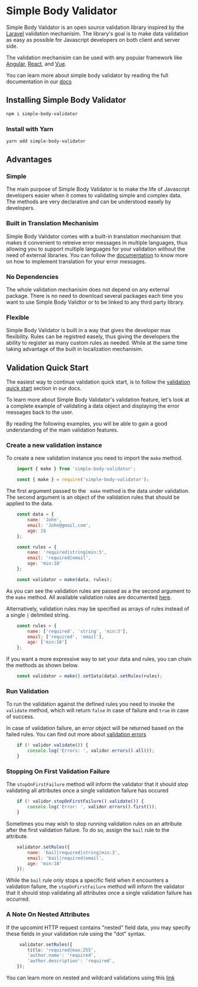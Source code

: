 # Simple Body Validator
Simple Body Validator is an open source validation library inspired by the [Laravel](https://laravel.com/docs/validation) validation mechanisim. The library's goal is to make data validation as easy as possible for Javascript developers on both client and server side.

The validation mechanisim can be used with any popular framework like [Angular](https://angular.io/), [React](https://reactjs.org/), and [Vue](https://vuejs.org/).

You can learn more about simple body validator by reading the full documentation in our [docs](https://simple-body-validator.vercel.app)

## Installing Simple Body Validator

```bash
npm i simple-body-validator
```

### Install with Yarn

```bash
yarn add simple-body-validator
```

## Advantages

### Simple 

The main purpose of Simple Body Validator is to make the life of Javascript developers easier when it comes to validating simple and complex data. The methods are very declarative and can be understood easely by developers.

### Built in Translation Mechanisim

Simple Body Validator comes with a built-in translation mechanisim that makes it convenient to retreive error messages in multiple languages, thus allowing you to support multiple languages for your validation without the need of external libraries. You can follow the [documentation](https://simple-body-validator.vercel.app/error-messages/translating-error-messages) to know more on how to implement translation for your error messages.

### No Dependencies 

The whole validation mechanisim does not depend on any external package. There is no need to download several packages each time you want to use Simple Body Validtor or to be linked to any third party library.

### Flexible

Simple Body Validator is built in a way that gives the developer max flexibility. Rules can be registred easely, thus giving the developers the ability to register as many custom rules as needed. While at the same time taking advantage of the built in localization mechanisim.


## Validation Quick Start

The easiest way to continue validation quick start, is to follow the [validation quick start](https://simple-body-validator.vercel.app/validation-quickstart) section in our docs.

To learn more about Simple Body Validator's validation feature, let's look at a complete example of validating a data object and displaying the error messages back to the user.

By reading the following examples, you will be able to gain a good understanding of the main validation features.

### Create a new validation instance

To create a new validation instance you need to import the <code>make</code> method.


```js
    import { make } from 'simple-body-validator';
```

```js
    const { make } = require('simple-body-validator');
```

The first argument passed to the <code> make</code> method is the data under validation. The second argument is an object of the validation rules that should be applied to the data.

```js
    const data = {
        name: 'John',
        email: 'John@gmail.com',
        age: 28
    };

    const rules = {
        name: 'required|string|min:3',
        email: 'required|email',
        age: 'min:18'
    };

    const validator = make(data, rules);
```

As you can see the validation rules are passed as a the second argument to the <code>make</code> method. All available validation rules are documented [here](/available-validation-rules).

Alternatively, validation rules may be specified as arrays of rules instead of a single <code>|</code> delimited string.

```js
    const rules = {
        name: ['required', 'string', 'min:3'],
        email: ['required', 'email'],
        age: ['min:18']
    };
```

If you want a more expressive way to set your data and rules, you can chain the methods as shown below.

```js
    const validator = make().setSata(data).setRules(rules);
```


### Run Validation

To run the validation against the defined rules you need to invoke the <code>validate</code> method, which will return <code>false</code> in case of failure and <code>true</code> in case of success.

In case of validation failure, an error object will be returned based on the failed rules. You can find out more about [validation errors](https://simple-body-validator.vercel.app/error-messages/working-with-error-messages)

```js
    if (! validor.validate()) {
        console.log('Errors: ', validor.errors().all());
    }
```

### Stopping On First Validation Failure

The <code>stopOnFirstFailure</code> method will inform the validator that it should stop validating all attributes once a single validation failure has occured


```js
    if (! validor.stopOnFirstFailure().validate()) {
        console.log('Error: ', validor.errors().first());
    }
```

Sometimes you may wish to stop running validation rules on an attribute after the first validation failure. To do so, assign the <code>bail</code> rule to the attribute.

```js
    validator.setRules({
        name: 'bail|required|string|min:3',
        email: 'bail|required|email',
        age: 'min:18'
    });
```

While the <code>bail</code> rule only stops a specific field when it encounters a validation failure, the <code>stopOnFirstFailure</code> method will inform the validator that it should stop validating all attributes once a single validation failure has occurred.

### A Note On Nested Attributes

If the upcomint HTTP request contains "nested" field data, you may specify these fields in your validation rule using the "dot" syntax.

```js
     validator.setRules({
        title: 'required|max:255',
        'author.name': 'required',
        'author.description': 'required',
    });
```

You can learn more on nested and wildcard validations using this [link](https://simple-body-validator.vercel.app/nested-and-wildcard-rules)